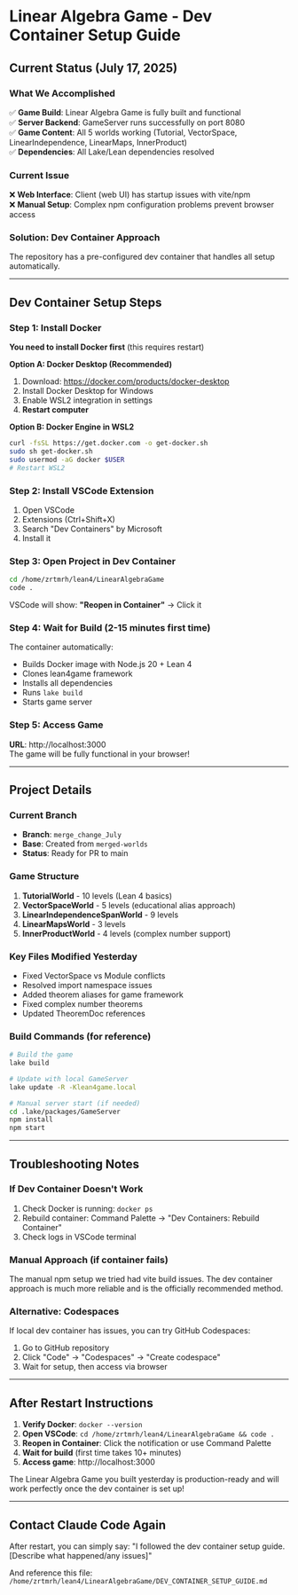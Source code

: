 # Linear Algebra Game - Dev Container Setup Guide

## Current Status (July 17, 2025)

### What We Accomplished
✅ **Game Build**: Linear Algebra Game is fully built and functional  
✅ **Server Backend**: GameServer runs successfully on port 8080  
✅ **Game Content**: All 5 worlds working (Tutorial, VectorSpace, LinearIndependence, LinearMaps, InnerProduct)  
✅ **Dependencies**: All Lake/Lean dependencies resolved  

### Current Issue
❌ **Web Interface**: Client (web UI) has startup issues with vite/npm  
❌ **Manual Setup**: Complex npm configuration problems prevent browser access  

### Solution: Dev Container Approach
The repository has a pre-configured dev container that handles all setup automatically.

---

## Dev Container Setup Steps

### Step 1: Install Docker
**You need to install Docker first** (this requires restart)

**Option A: Docker Desktop (Recommended)**
1. Download: https://docker.com/products/docker-desktop
2. Install Docker Desktop for Windows
3. Enable WSL2 integration in settings
4. **Restart computer**

**Option B: Docker Engine in WSL2**
```bash
curl -fsSL https://get.docker.com -o get-docker.sh
sudo sh get-docker.sh
sudo usermod -aG docker $USER
# Restart WSL2
```

### Step 2: Install VSCode Extension
1. Open VSCode
2. Extensions (Ctrl+Shift+X)
3. Search "Dev Containers" by Microsoft
4. Install it

### Step 3: Open Project in Dev Container
```bash
cd /home/zrtmrh/lean4/LinearAlgebraGame
code .
```

VSCode will show: **"Reopen in Container"** → Click it

### Step 4: Wait for Build (2-15 minutes first time)
The container automatically:
- Builds Docker image with Node.js 20 + Lean 4
- Clones lean4game framework
- Installs all dependencies
- Runs `lake build`
- Starts game server

### Step 5: Access Game
**URL**: http://localhost:3000  
The game will be fully functional in your browser!

---

## Project Details

### Current Branch
- **Branch**: `merge_change_July`
- **Base**: Created from `merged-worlds`
- **Status**: Ready for PR to main

### Game Structure
1. **TutorialWorld** - 10 levels (Lean 4 basics)
2. **VectorSpaceWorld** - 5 levels (educational alias approach)
3. **LinearIndependenceSpanWorld** - 9 levels
4. **LinearMapsWorld** - 3 levels
5. **InnerProductWorld** - 4 levels (complex number support)

### Key Files Modified Yesterday
- Fixed VectorSpace vs Module conflicts
- Resolved import namespace issues
- Added theorem aliases for game framework
- Fixed complex number theorems
- Updated TheoremDoc references

### Build Commands (for reference)
```bash
# Build the game
lake build

# Update with local GameServer
lake update -R -Klean4game.local

# Manual server start (if needed)
cd .lake/packages/GameServer
npm install
npm start
```

---

## Troubleshooting Notes

### If Dev Container Doesn't Work
1. Check Docker is running: `docker ps`
2. Rebuild container: Command Palette → "Dev Containers: Rebuild Container"
3. Check logs in VSCode terminal

### Manual Approach (if container fails)
The manual npm setup we tried had vite build issues. The dev container approach is much more reliable and is the officially recommended method.

### Alternative: Codespaces
If local dev container has issues, you can try GitHub Codespaces:
1. Go to GitHub repository
2. Click "Code" → "Codespaces" → "Create codespace"
3. Wait for setup, then access via browser

---

## After Restart Instructions

1. **Verify Docker**: `docker --version`
2. **Open VSCode**: `cd /home/zrtmrh/lean4/LinearAlgebraGame && code .`
3. **Reopen in Container**: Click the notification or use Command Palette
4. **Wait for build** (first time takes 10+ minutes)
5. **Access game**: http://localhost:3000

The Linear Algebra Game you built yesterday is production-ready and will work perfectly once the dev container is set up!

---

## Contact Claude Code Again

After restart, you can simply say:
"I followed the dev container setup guide. [Describe what happened/any issues]"

And reference this file: `/home/zrtmrh/lean4/LinearAlgebraGame/DEV_CONTAINER_SETUP_GUIDE.md`